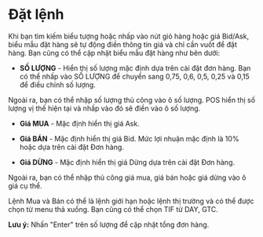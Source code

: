 # **Đặt lệnh**

Khi bạn tìm kiếm biểu tượng hoặc nhấp vào nút giỏ hàng hoặc giá Bid/Ask, biểu mẫu đặt hàng sẽ tự động điền thông tin giá và chỉ cần vuốt để đặt hàng.
Bạn cũng có thể cập nhật biểu mẫu đặt hàng như bên dưới:

- **SỐ LƯỢNG** - Hiển thị số lượng mặc định dựa trên cài đặt đơn hàng. Bạn có thể nhấp vào SỐ LƯỢNG để chuyển sang 0,75, 0,6, 0,5, 0,25 và 0,15 để điều chỉnh số lượng.

Ngoài ra, bạn có thể nhập số lượng thủ công vào ô số lượng. POS hiển thị số lượng vị thế hiện tại và nhấp vào đó sẽ điền vào ô số lượng.

- **Giá MUA** - Mặc định hiển thị giá Ask.

- **Giá BÁN** - Mặc định hiển thị giá Bid. Mức lợi nhuận mặc định là 10% hoặc dựa trên cài đặt Đơn hàng.

- **Giá DỪNG** - Mặc định hiển thị giá Dừng dựa trên cài đặt Đơn hàng.

Ngoài ra, bạn có thể nhập thủ công giá mua, giá bán hoặc giá dừng vào ô giá cụ thể.

Lệnh Mua và Bán có thể là lệnh giới hạn hoặc lệnh thị trường và có thể được chọn từ menu thả xuống. Bạn cũng có thể chọn TIF từ DAY, GTC.

**Lưu ý:** Nhấn "Enter" trên số lượng để cập nhật tổng đơn hàng.

